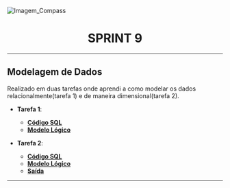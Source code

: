 ![Imagem_Compass](https://s3.sa-east-1.amazonaws.com/remotar-assets-prod/company-profile-covers/cl7god9gt00lx04wg4p2a93zt.jpg)

<div align="center">
  <h1>SPRINT 9</h1>
</div>
<hr>

## Modelagem de Dados

<p>Realizado em duas tarefas onde aprendi a como modelar os dados relacionalmente(tarefa 1) e de maneira dimensional(tarefa 2).</p> 

* **Tarefa 1**:
  * [__Código SQL__](https://github.com/brunnope/Repo_Compass/blob/main/Sprint9/tarefa1/Script.sql)
  * [__Modelo Lógico__](https://github.com/brunnope/Repo_Compass/blob/main/Sprint9/tarefa1/diagramaLogico.png)

* **Tarefa 2**:
  * [__Código SQL__](https://github.com/brunnope/Repo_Compass/blob/main/Sprint9/tarefa2/Script-1.sql)
  * [__Modelo Lógico__](https://github.com/brunnope/Repo_Compass/blob/main/Sprint9/tarefa2/diagramaLogico.png)
  * [__Saída__](https://github.com/brunnope/Repo_Compass/blob/main/Sprint9/tarefa2/saida.png)

<hr>